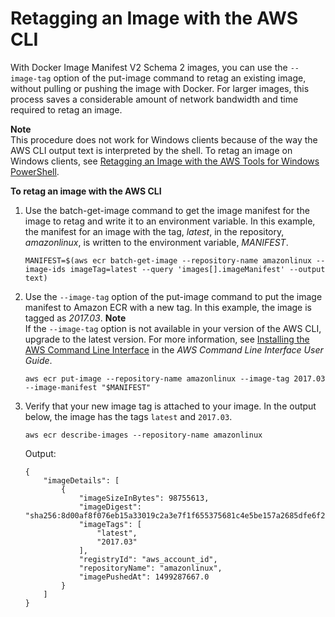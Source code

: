# Retagging an Image with the AWS CLI<a name="retag-aws-cli"></a>

With Docker Image Manifest V2 Schema 2 images, you can use the `--image-tag` option of the put\-image command to retag an existing image, without pulling or pushing the image with Docker\. For larger images, this process saves a considerable amount of network bandwidth and time required to retag an image\.

**Note**  
This procedure does not work for Windows clients because of the way the AWS CLI output text is interpreted by the shell\. To retag an image on Windows clients, see [Retagging an Image with the AWS Tools for Windows PowerShell](retag-powershell.md)\.

**To retag an image with the AWS CLI**

1. Use the batch\-get\-image command to get the image manifest for the image to retag and write it to an environment variable\. In this example, the manifest for an image with the tag, *latest*, in the repository, *amazonlinux*, is written to the environment variable, *MANIFEST*\.

   ```
   MANIFEST=$(aws ecr batch-get-image --repository-name amazonlinux --image-ids imageTag=latest --query 'images[].imageManifest' --output text)
   ```

1. Use the `--image-tag` option of the put\-image command to put the image manifest to Amazon ECR with a new tag\. In this example, the image is tagged as *2017\.03*\.
**Note**  
If the `--image-tag` option is not available in your version of the AWS CLI, upgrade to the latest version\. For more information, see [Installing the AWS Command Line Interface](http://docs.aws.amazon.com/cli/latest/userguide/) in the *AWS Command Line Interface User Guide*\.

   ```
   aws ecr put-image --repository-name amazonlinux --image-tag 2017.03 --image-manifest "$MANIFEST"
   ```

1. Verify that your new image tag is attached to your image\. In the output below, the image has the tags `latest` and `2017.03`\.

   ```
   aws ecr describe-images --repository-name amazonlinux
   ```

   Output:

   ```
   {
       "imageDetails": [
           {
               "imageSizeInBytes": 98755613,
               "imageDigest": "sha256:8d00af8f076eb15a33019c2a3e7f1f655375681c4e5be157a2685dfe6f247227",
               "imageTags": [
                   "latest",
                   "2017.03"
               ],
               "registryId": "aws_account_id",
               "repositoryName": "amazonlinux",
               "imagePushedAt": 1499287667.0
           }
       ]
   }
   ```